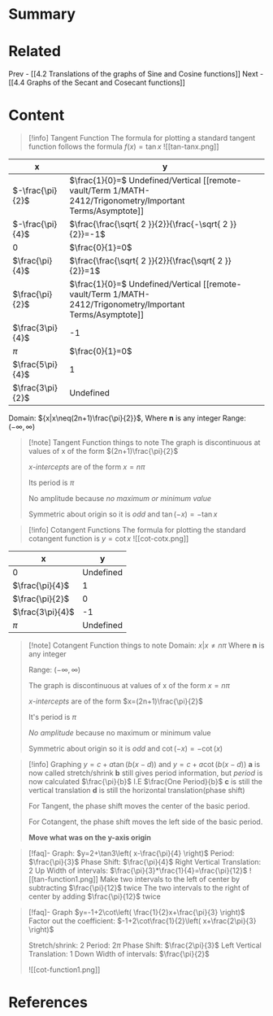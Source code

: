 # Summary
# Related
Prev - [[4.2 Translations of the graphs of Sine and Cosine functions]]
Next - [[4.4 Graphs of the Secant and Cosecant functions]]
# Content

>[!info] Tangent Function
>The formula for plotting a standard tangent function follows the formula $f(x)=\tan x$
>![[tan-tanx.png]]

| x                | y                                                       |
| ---------------- | ------------------------------------------------------- |
| $-\frac{\pi}{2}$ | $\frac{1}{0}=$ Undefined/Vertical [[remote-vault/Term 1/MATH-2412/Trigonometry/Important Terms/Asymptote]]         |
| $-\frac{\pi}{4}$ | $\frac{\frac{\sqrt{ 2 }}{2}}{\frac{-\sqrt{ 2 }}{2}}=-1$ |
| 0                | $\frac{0}{1}=0$                                         |
| $\frac{\pi}{4}$  | $\frac{\frac{\sqrt{ 2 }}{2}}{\frac{\sqrt{ 2 }}{2}}=1$   |
| $\frac{\pi}{2}$  | $\frac{1}{0}=$ Undefined/Vertical [[remote-vault/Term 1/MATH-2412/Trigonometry/Important Terms/Asymptote]]         |
| $\frac{3\pi}{4}$ | -1                                                      |
| $\pi$            | $\frac{0}{1}=0$                                         |
| $\frac{5\pi}{4}$ | 1                                                       |
| $\frac{3\pi}{2}$ | Undefined                                               |

Domain: ${x|x\neq(2n+1)\frac{\pi}{2}}$, Where __n__ is any integer
Range: $(-\infty,\infty)$

>[!note] Tangent Function things to note
>The graph is discontinuous at values of x of the form $(2n+1)\frac{\pi}{2}$
>
>_x-intercepts_ are of the form $x=n\pi$
>
>Its period is $\pi$
>
>No amplitude because _no maximum or minimum value_
>
>Symmetric about origin so it is _odd_ and $\tan(-x)=-\tan x$

>[!info] Cotangent Functions
>The formula for plotting the standard cotangent function is $y=\cot x$
>![[cot-cotx.png]]

| x                | y         |
| ---------------- | --------- |
| 0                | Undefined |
| $\frac{\pi}{4}$  | 1         |
| $\frac{\pi}{2}$  | 0         |
| $\frac{3\pi}{4}$ | -1        |
| $\pi$            | Undefined |

>[!note] Cotangent Function things to note
>Domain: ${x|x\neq n\pi}$ Where __n__ is any integer
>
>Range: $(-\infty,\infty)$
>
>The graph is discontinuous at values of x of the form $x=n\pi$
>
>_x-intercepts_ are of the form $x=(2n+1)\frac{\pi}{2}$
>
>It's period is $\pi$
>
>_No amplitude_ because no maximum or minimum value
>
>Symmetric about origin so it is _odd_ and $\cot(-x)=-\cot(x)$

>[!info] Graphing $y=c+a\tan(b(x-d))$ and $y=c+a\cot(b(x-d))$
>__a__ is now called stretch/shrink
>__b__ still gives period information, but _period_ is now calculated $\frac{\pi}{b}$ I.E $\frac{One Period}{b}$
>__c__ is still the vertical translation
>__d__ is still the horizontal translation(phase shift)
>
>For Tangent, the phase shift moves the center of the basic period.
>
>For Cotangent, the phase shift moves the left side of the basic period.
>
>__Move what was on the y-axis origin__

>[!faq]- Graph: $y=2+\tan3\left( x-\frac{\pi}{4} \right)$
>Period: $\frac{\pi}{3}$
>Phase Shift: $\frac{\pi}{4}$ Right
>Vertical Translation: 2 Up
>Width of intervals: $\frac{\pi}{3}*\frac{1}{4}=\frac{\pi}{12}$
>![[tan-function1.png]]
>Make two intervals to the left of center by subtracting $\frac{\pi}{12}$ twice
>The two intervals to the right of center by adding $\frac{\pi}{12}$ twice

>[!faq]- Graph $y=-1+2\cot\left( \frac{1}{2}x+\frac{\pi}{3} \right)$
>Factor out the coefficient: $-1+2\cot\frac{1}{2}\left( x+\frac{2\pi}{3} \right)$
>
>Stretch/shrink: 2
>Period: $2\pi$
>Phase Shift: $\frac{2\pi}{3}$ Left
>Vertical Translation: 1 Down
>Width of intervals: $\frac{\pi}{2}$
>
>![[cot-function1.png]]

# References
